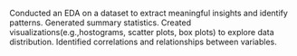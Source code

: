 Conducted an EDA on a dataset to extract meaningful insights and identify patterns.
Generated summary statistics.
Created visualizations(e.g.,hostograms, scatter plots, box plots) to explore data distribution.
Identified correlations and relationships between variables.
